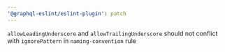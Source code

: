 ```yaml
---
'@graphql-eslint/eslint-plugin': patch
---
```


`allowLeadingUnderscore` and `allowTrailingUnderscore` should not conflict with `ignorePattern` in `naming-convention` rule

